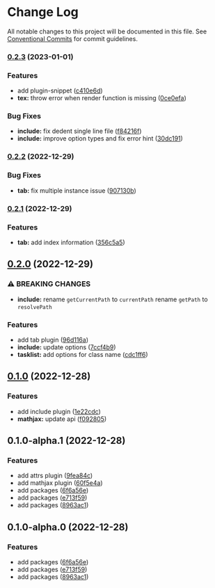 # Change Log

All notable changes to this project will be documented in this file. See [Conventional Commits](https://conventionalcommits.org) for commit guidelines.

### [0.2.3](https://github.com/mdit-plugins/mdit-plugins/compare/v0.2.2...v0.2.3) (2023-01-01)

### Features

- add plugin-snippet ([c410e6d](https://github.com/mdit-plugins/mdit-plugins/commit/c410e6dbebaeadb6c91c15221f274870a4b5b19c))
- **tex:** throw error when render function is missing ([0ce0efa](https://github.com/mdit-plugins/mdit-plugins/commit/0ce0efa8b626ffabf3f81429eb9c7f082ee0a858))

### Bug Fixes

- **include:** fix dedent single line file ([f84216f](https://github.com/mdit-plugins/mdit-plugins/commit/f84216fdfb64efd36ed2ee31c2ced182a2f13eb5))
- **include:** improve option types and fix error hint ([30dc191](https://github.com/mdit-plugins/mdit-plugins/commit/30dc1915496d3c4afc0c1203b7548dad800b1dc8))

### [0.2.2](https://github.com/mdit-plugins/mdit-plugins/compare/v0.2.1...v0.2.2) (2022-12-29)

### Bug Fixes

- **tab:** fix multiple instance issue ([907130b](https://github.com/mdit-plugins/mdit-plugins/commit/907130bbe621ffed45b85873751b557d3432953e))

### [0.2.1](https://github.com/mdit-plugins/mdit-plugins/compare/v0.2.0...v0.2.1) (2022-12-29)

### Features

- **tab:** add index information ([356c5a5](https://github.com/mdit-plugins/mdit-plugins/commit/356c5a5296c8c5997bf6b85995fd32f379efbb07))

## [0.2.0](https://github.com/mdit-plugins/mdit-plugins/compare/v0.1.0...v0.2.0) (2022-12-29)

### ⚠ BREAKING CHANGES

- **include:** rename `getCurrentPath` to `currentPath`
  rename `getPath` to `resolvePath`

### Features

- add tab plugin ([96d116a](https://github.com/mdit-plugins/mdit-plugins/commit/96d116a232b363892f095792c12453580bcd490d))
- **include:** update options ([7ccf4b9](https://github.com/mdit-plugins/mdit-plugins/commit/7ccf4b9d60a0337c503a8aae1c9f314363970f83))
- **tasklist:** add options for class name ([cdc1ff6](https://github.com/mdit-plugins/mdit-plugins/commit/cdc1ff64db2379091f19bef8925ed4b9ca141770))

## [0.1.0](https://github.com/mdit-plugins/mdit-plugins/compare/v0.1.0-alpha.1...v0.1.0) (2022-12-28)

### Features

- add include plugin ([1e22cdc](https://github.com/mdit-plugins/mdit-plugins/commit/1e22cdc644a1046178517424c20ab29a9bfb96ed))
- **mathjax:** update api ([f092805](https://github.com/mdit-plugins/mdit-plugins/commit/f092805e448b67302065ff92914bf8f056fa5e06))

## 0.1.0-alpha.1 (2022-12-28)

### Features

- add attrs plugin ([9fea84c](https://github.com/mdit-plugins/mdit-plugins/commit/9fea84cc169c7c09d880177cc2da5c13895e0cd7))
- add mathjax plugin ([60f5e4a](https://github.com/mdit-plugins/mdit-plugins/commit/60f5e4a7a017a29a11554c4da15c542dba4a933d))
- add packages ([6f6a56e](https://github.com/mdit-plugins/mdit-plugins/commit/6f6a56e018bee8da6d2a3b3c9524fd97b214d0d5))
- add packages ([e713f59](https://github.com/mdit-plugins/mdit-plugins/commit/e713f59b76ecf7335fa4fee7e5028c66479df2f9))
- add packages ([8963ac1](https://github.com/mdit-plugins/mdit-plugins/commit/8963ac1dc53870b1d6515f54e3f9ba3e6793e63f))

## 0.1.0-alpha.0 (2022-12-28)

### Features

- add packages ([6f6a56e](https://github.com/mdit-plugins/mdit-plugins/commit/6f6a56e018bee8da6d2a3b3c9524fd97b214d0d5))
- add packages ([e713f59](https://github.com/mdit-plugins/mdit-plugins/commit/e713f59b76ecf7335fa4fee7e5028c66479df2f9))
- add packages ([8963ac1](https://github.com/mdit-plugins/mdit-plugins/commit/8963ac1dc53870b1d6515f54e3f9ba3e6793e63f))
